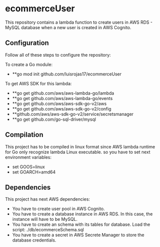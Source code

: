 # ecommerceUser
This repository contains a lambda function to create users in AWS RDS - MySQL database when a new user is created in AWS Cognito.

## Configuration
Follow all of these steps to configure the repository:

To create a Go module: 
- **go mod init github.com/luisrojas17/ecommerceUser

To get AWS SDK for this lambda:
- **go get github.com/aws/aws-lambda-go/lambda
- **go get github.com/aws/aws-lambda-go/events
- **go get github.com/aws/aws-sdk-go-v2/aws
- **go get github.com/aws/aws-sdk-go-v2/config
- **github.com/aws/aws-sdk-go-v2/service/secretsmanager
- **go get github.com/go-sql-driver/mysql

## Compilation
This project has to be compiled in linux format since AWS lambda runtime for Go only 
recognize lambda Linux executable. so you have to set next environment variables:

- set GOOS=linux
- set GOARCH=amd64

## Dependencies
This project has next AWS dependencies: 

- You have to create user pool in AWS Cognito.
- You have to create a database instance in AWS RDS. In this case, the instance will have to be MySQL.
- You have to create an schema with its tables for database. Load the script:
    ./db/ecommerceSchema.sql
- You have to create a secret in AWS Secrete Manager to store the database credentials.